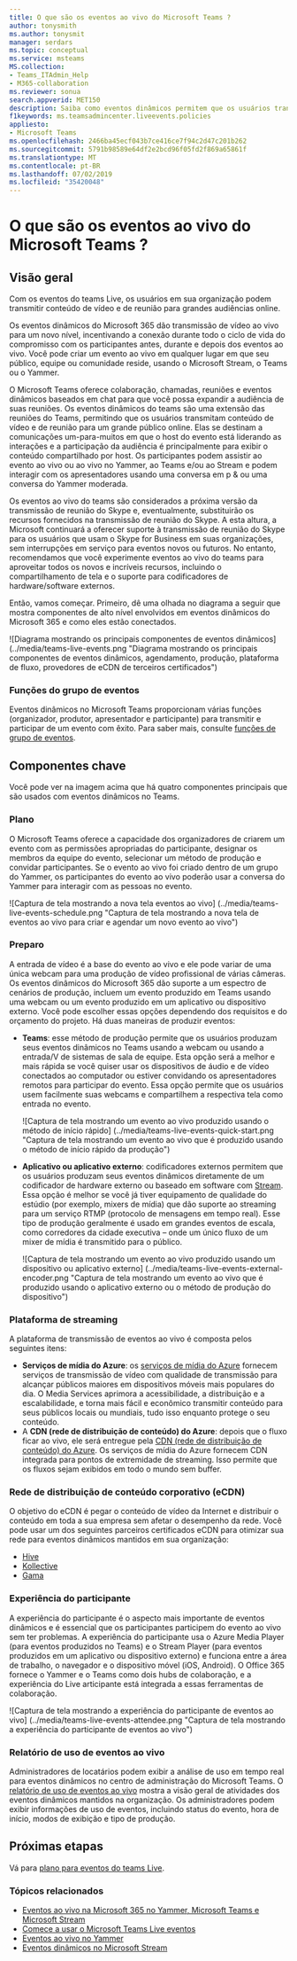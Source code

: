 ```yaml
---
title: O que são os eventos ao vivo do Microsoft Teams ?
author: tonysmith
ms.author: tonysmit
manager: serdars
ms.topic: conceptual
ms.service: msteams
MS.collection:
- Teams_ITAdmin_Help
- M365-collaboration
ms.reviewer: sonua
search.appverid: MET150
description: Saiba como eventos dinâmicos permitem que os usuários transmitam vídeo e conteúdo para grandes audiências online no Teams, no Yammer e no Stream.
f1keywords: ms.teamsadmincenter.liveevents.policies
appliesto:
- Microsoft Teams
ms.openlocfilehash: 2466ba45ecf043b7ce416ce7f94c2d47c201b262
ms.sourcegitcommit: 5791b98589e64df2e2bcd96f05fd2f869a65861f
ms.translationtype: MT
ms.contentlocale: pt-BR
ms.lasthandoff: 07/02/2019
ms.locfileid: "35420048"
---
```

# <a name="what-are-microsoft-teams-live-events"></a>O que são os eventos ao vivo do Microsoft Teams ?

## <a name="overview"></a>Visão geral

Com os eventos do teams Live, os usuários em sua organização podem transmitir conteúdo de vídeo e de reunião para grandes audiências online. 

Os eventos dinâmicos do Microsoft 365 dão transmissão de vídeo ao vivo para um novo nível, incentivando a conexão durante todo o ciclo de vida do compromisso com os participantes antes, durante e depois dos eventos ao vivo. Você pode criar um evento ao vivo em qualquer lugar em que seu público, equipe ou comunidade reside, usando o Microsoft Stream, o Teams ou o Yammer.  

O Microsoft Teams oferece colaboração, chamadas, reuniões e eventos dinâmicos baseados em chat para que você possa expandir a audiência de suas reuniões. Os eventos dinâmicos do teams são uma extensão das reuniões do Teams, permitindo que os usuários transmitam conteúdo de vídeo e de reunião para um grande público online. Elas se destinam a comunicações um-para-muitos em que o host do evento está liderando as interações e a participação da audiência é principalmente para exibir o conteúdo compartilhado por host. Os participantes podem assistir ao evento ao vivo ou ao vivo no Yammer, ao Teams e/ou ao Stream e podem interagir com os apresentadores usando uma conversa em p & ou uma conversa do Yammer moderada. 

Os eventos ao vivo do teams são considerados a próxima versão da transmissão de reunião do Skype e, eventualmente, substituirão os recursos fornecidos na transmissão de reunião do Skype. A esta altura, a Microsoft continuará a oferecer suporte à transmissão de reunião do Skype para os usuários que usam o Skype for Business em suas organizações, sem interrupções em serviço para eventos novos ou futuros. No entanto, recomendamos que você experimente eventos ao vivo do teams para aproveitar todos os novos e incríveis recursos, incluindo o compartilhamento de tela e o suporte para codificadores de hardware/software externos. 

Então, vamos começar. Primeiro, dê uma olhada no diagrama a seguir que mostra componentes de alto nível envolvidos em eventos dinâmicos do Microsoft 365 e como eles estão conectados. 

![Diagrama mostrando os principais componentes de eventos dinâmicos] (../media/teams-live-events.png  "Diagrama mostrando os principais componentes de eventos dinâmicos, agendamento, produção, plataforma de fluxo, provedores de eCDN de terceiros certificados")

### <a name="event-group-roles"></a>Funções do grupo de eventos
Eventos dinâmicos no Microsoft Teams proporcionam várias funções (organizador, produtor, apresentador e participante) para transmitir e participar de um evento com êxito. Para saber mais, consulte [funções de grupo de eventos](https://support.office.com/article/get-started-with-microsoft-teams-live-events-d077fec2-a058-483e-9ab5-1494afda578a?ui=en-US&rs=en-US&ad=US#bkmk_roles).

## <a name="key-components"></a>Componentes chave
Você pode ver na imagem acima que há quatro componentes principais que são usados com eventos dinâmicos no Teams.

### <a name="scheduling"></a>Plano
O Microsoft Teams oferece a capacidade dos organizadores de criarem um evento com as permissões apropriadas do participante, designar os membros da equipe do evento, selecionar um método de produção e convidar participantes. Se o evento ao vivo foi criado dentro de um grupo do Yammer, os participantes do evento ao vivo poderão usar a conversa do Yammer para interagir com as pessoas no evento. 

![Captura de tela mostrando a nova tela eventos ao vivo] (../media/teams-live-events-schedule.png "Captura de tela mostrando a nova tela de eventos ao vivo para criar e agendar um novo evento ao vivo")

### <a name="production"></a>Preparo
A entrada de vídeo é a base do evento ao vivo e ele pode variar de uma única webcam para uma produção de vídeo profissional de várias câmeras. Os eventos dinâmicos do Microsoft 365 dão suporte a um espectro de cenários de produção, incluem um evento produzido em Teams usando uma webcam ou um evento produzido em um aplicativo ou dispositivo externo. Você pode escolher essas opções dependendo dos requisitos e do orçamento do projeto. Há duas maneiras de produzir eventos:

- **Teams**: esse método de produção permite que os usuários produzam seus eventos dinâmicos no Teams usando a webcam ou usando a entrada/V de sistemas de sala de equipe. Esta opção será a melhor e mais rápida se você quiser usar os dispositivos de áudio e de vídeo conectados ao computador ou estiver convidando os apresentadores remotos para participar do evento. Essa opção permite que os usuários usem facilmente suas webcams e compartilhem a respectiva tela como entrada no evento. 

    ![Captura de tela mostrando um evento ao vivo produzido usando o método de início rápido] (../media/teams-live-events-quick-start.png "Captura de tela mostrando um evento ao vivo que é produzido usando o método de início rápido da produção")

- **Aplicativo ou aplicativo externo**: codificadores externos permitem que os usuários produzam seus eventos dinâmicos diretamente de um codificador de hardware externo ou baseado em software com [Stream](https://stream.microsoft.com). Essa opção é melhor se você já tiver equipamento de qualidade do estúdio (por exemplo, mixers de mídia) que dão suporte ao streaming para um serviço RTMP (protocolo de mensagens em tempo real). Esse tipo de produção geralmente é usado em grandes eventos de escala, como corredores da cidade executiva – onde um único fluxo de um mixer de mídia é transmitido para o público. 

    ![Captura de tela mostrando um evento ao vivo produzido usando um dispositivo ou aplicativo externo] (../media/teams-live-events-external-encoder.png "Captura de tela mostrando um evento ao vivo que é produzido usando o aplicativo externo ou o método de produção do dispositivo")

### <a name="streaming-platform"></a>Plataforma de streaming
A plataforma de transmissão de eventos ao vivo é composta pelos seguintes itens:

- **Serviços de mídia do Azure**: os [serviços de mídia do Azure](https://docs.microsoft.com/azure/media-services/previous/) fornecem serviços de transmissão de vídeo com qualidade de transmissão para alcançar públicos maiores em dispositivos móveis mais populares do dia. O Media Services aprimora a acessibilidade, a distribuição e a escalabilidade, e torna mais fácil e econômico transmitir conteúdo para seus públicos locais ou mundiais, tudo isso enquanto protege o seu conteúdo.
- A **CDN (rede de distribuição de conteúdo) do Azure**: depois que o fluxo ficar ao vivo, ele será entregue pela [CDN (rede de distribuição de conteúdo) do Azure](https://docs.microsoft.com/azure/cdn/). Os serviços de mídia do Azure fornecem CDN integrada para pontos de extremidade de streaming. Isso permite que os fluxos sejam exibidos em todo o mundo sem buffer.

### <a name="enterprise-content-delivery-network-ecdn"></a>Rede de distribuição de conteúdo corporativo (eCDN)
O objetivo do eCDN é pegar o conteúdo de vídeo da Internet e distribuir o conteúdo em toda a sua empresa sem afetar o desempenho da rede. Você pode usar um dos seguintes parceiros certificados eCDN para otimizar sua rede para eventos dinâmicos mantidos em sua organização:
- [Hive](https://www.hivestreaming.com/partners/integration-partners/microsoft/)
- [Kollective](http://www.kollective.com)
- [Gama](http://www.ramp.com)

### <a name="attendee-experience"></a>Experiência do participante 
A experiência do participante é o aspecto mais importante de eventos dinâmicos e é essencial que os participantes participem do evento ao vivo sem ter problemas. A experiência do participante usa o Azure Media Player (para eventos produzidos no Teams) e o Stream Player (para eventos produzidos em um aplicativo ou dispositivo externo) e funciona entre a área de trabalho, o navegador e o dispositivo móvel (iOS, Android). O Office 365 fornece o Yammer e o Teams como dois hubs de colaboração, e a experiência do Live articipante está integrada a essas ferramentas de colaboração. 

![Captura de tela mostrando a experiência do participante de eventos ao vivo] (../media/teams-live-events-attendee.png "Captura de tela mostrando a experiência do participante de eventos ao vivo")

### <a name="live-event-usage-report"></a>Relatório de uso de eventos ao vivo 
Administradores de locatários podem exibir a análise de uso em tempo real para eventos dinâmicos no centro de administração do Microsoft Teams.  O [relatório de uso de eventos ao vivo](../teams-analytics-and-reports/teams-live-event-usage-report.md) mostra a visão geral de atividades dos eventos dinâmicos mantidos na organização.  Os administradores podem exibir informações de uso de eventos, incluindo status do evento, hora de início, modos de exibição e tipo de produção.  

## <a name="next-steps"></a>Próximas etapas
Vá para [plano para eventos do teams Live](plan-for-teams-live-events.md).

### <a name="related-topics"></a>Tópicos relacionados
- [Eventos ao vivo na Microsoft 365 no Yammer, Microsoft Teams e Microsoft Stream](https://docs.microsoft.com/stream/live-event-m365)
- [Comece a usar o Microsoft Teams Live eventos](https://support.office.com/article/d077fec2-a058-483e-9ab5-1494afda578a)
- [Eventos ao vivo no Yammer](https://support.office.com/article/live-events-in-yammer-4ece0ee2-c268-4636-bf2a-16e454befe57)
- [Eventos dinâmicos no Microsoft Stream](https://docs.microsoft.com/stream/live-event-overview)

 
